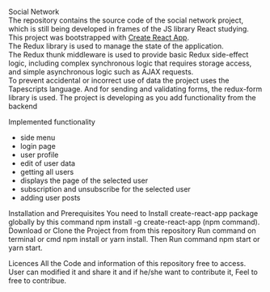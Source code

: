 
Social Network          
The repository contains the source code of the social network project, which is still being developed in frames of the JS library React studying.      
This project was bootstrapped with [Create React App](https://github.com/facebook/create-react-app).                 
The Redux library is used to manage the state of the application.                                                                       
The Redux thunk middleware is used to provide basic Redux side-effect logic, including complex synchronous logic that requires storage access, and simple asynchronous logic such as AJAX requests.  
To prevent accidental or incorrect use of data the project uses the Tapescripts language.
And for sending and validating forms, the redux-form library is used.
The project is developing as you add functionality from the backend

Implemented functionality
- side menu
- login page
- user profile
- edit of user data
- getting all users
- displays the page of the selected user
- subscription and unsubscribe for the selected user
- adding user posts

Installation and Prerequisites
You need to Install create-react-app package globally by this command npm install -g create-react-app (npm command).
Download or Clone the Project from from this repository
Run command on terminal or cmd npm install or yarn install.
Then Run command npm start or yarn start.

Licences
All the Code and information of this repository free to access. User can modified it and share it and if he/she want to contribute it, Feel to free to contribue.
